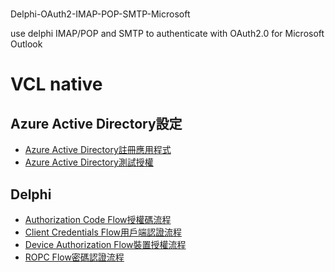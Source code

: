 # 
Delphi-OAuth2-IMAP-POP-SMTP-Microsoft

use delphi IMAP/POP and SMTP to authenticate with OAuth2.0 for Microsoft Outlook

# VCL native

## Azure Active Directory設定
- [Azure Active Directory註冊應用程式](https://www.momochenisme.com/2023/01/azure-active-directory-application-registration.html)
- [Azure Active Directory測試授權](https://www.momochenisme.com/2023/01/azure-oauth20-test.html)

## Delphi
- [Authorization Code Flow授權碼流程](https://www.momochenisme.com/2023/01/delphi-authorization-code.html)
- [Client Credentials Flow用戶端認證流程](https://www.momochenisme.com/2023/01/delphi-client-credentials-flow-with.html)
- [Device Authorization Flow裝置授權流程](https://www.momochenisme.com/2023/01/delphi-device-authorization-flow-with.html)
- [ROPC Flow密碼認證流程](https://www.momochenisme.com/2023/01/delphi-resource-owner-password.html)
